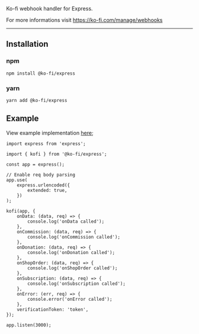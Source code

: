 Ko-fi webhook handler for Express.

For more informations visit https://ko-fi.com/manage/webhooks

---

## Installation

### npm

`npm install @ko-fi/express`

### yarn

`yarn add @ko-fi/express`

## Example

View example implementation [here](https://github.com/oneso/ko-fi-express-example);

    import express from 'express';

    import { kofi } from '@ko-fi/express';

    const app = express();

    // Enable req body parsing
    app.use(
        express.urlencoded({
            extended: true,
        })
    );

    kofi(app, {
        onData: (data, req) => {
            console.log('onData called');
        },
        onCommission: (data, req) => {
            console.log('onCommission called');
        },
        onDonation: (data, req) => {
            console.log('onDonation called');
        },
        onShopOrder: (data, req) => {
            console.log('onShopOrder called');
        },
        onSubscription: (data, req) => {
            console.log('onSubscription called');
        },
        onError: (err, req) => {
            console.error('onError called');
        },
        verificationToken: 'token',
    });

    app.listen(3000);
